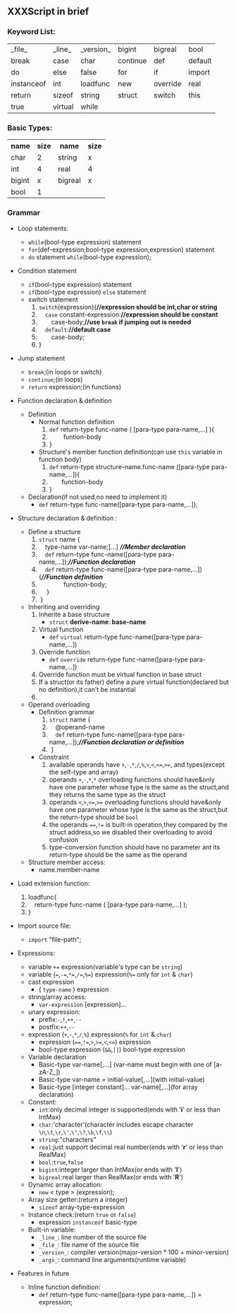 ## XXXScript in brief ##

### Keyword List: ###
<table >
	<tr>
		<td>_file_</td><td>_line_</td><td>_version_</td><td>bigint</td><td>bigreal</td><td>bool</td>
	</tr>
	<tr>
		<td>break</td><td>case</td><td>char</td><td>continue</td><td>def</td><td>default</td>
	</tr>
	<tr>
		<td>do</td><td>else</td><td>false</td><td>for</td><td>if</td><td>import</td>
	</tr>
	<tr>
		<td>instanceof</td><td>int</td><td>loadfunc</td><td>new</td><td>override</td><td>real</td>
	</tr>
	<tr>
		<td>return</td><td>sizeof</td><td>string</td><td>struct</td><td>switch</td><td>this</td>
	</tr>
	<tr>
		<td>true</td><td>virtual</td><td>while</td>
	</tr>
</table>

### Basic Types: ###
<table>
		<tr>
			<th>name</th>
			<th>size</th>
			<th>name</th>
			<th>size</th>
		</tr>
		<tr>
			<td>char</td>
			<td>2</td>
			<td>string</td>
			<td>x</td>
		</tr>
		<tr>
			<td>int</td>
			<td>4</td>
			<td>real</td>
			<td>4</td>
		</tr>
		<tr>
			<td>bigint</td>
			<td>x</td>
			<td>bigreal</td>
			<td>x</td>
		</tr>
		<tr>
			<td>bool</td>
			<td>1</td>
		<tr>
</table>

### Grammar ###

* Loop statements:
	* `while`(bool-type expression) statement
	* `for`(def-expression;bool-type expression;expression) statement
	* `do` statement `while`(bool-type expression);
* Condition statement
	* `if`(bool-type expression) statement
	* `if`(bool-type expression) `else` statement
	*  switch statement
		1. `switch`(expression){**//expression should be int,char or string**
		2. &emsp;`case` constant-expression:**//expression should be constant**
		3. &emsp;&emsp;case-body;**//use `break` if jumping out is needed**
		3. &emsp;`default`:**//default case**
		4. &emsp;&emsp;case-body;
		4. }
	  
* Jump statement
	* `break`;(in loops or switch)
	* `continue`;(in loops)
	* `return` expression;(in functions)
* Function declaration & definition
	* Definition
		* Normal function definition
			1. `def` return-type func-name ( [para-type para-name,...] ){
			2. &emsp;&emsp; funtion-body
			3. }
		* Structure's member function definition(can use `this` variable in function body)
			1. `def` return-type structure-name.func-name ([para-type para-name,...]){
			2. &emsp;&emsp;function-body
 			3. }
	* Declaration(if not used,no need to implement it)
		- `def` return-type func-name([para-type para-name,...]);
* Structure declaration & definition :
	- Define a structure
		1.  `struct` name {
		2. &emsp;type-name var-name;[...] ***//Member declaration***
		3. &emsp;`def` return-type func-name([para-type para-name,...]);***//Function declaration***
		4. &emsp;`def` return-type func-name([para-type para-name,...]){***//Function definition***
		5. &emsp;&emsp;&emsp;&emsp;function-body;
		6. &emsp;&nbsp;}
		7. &nbsp;}
	- Inheriting and overriding
		1. Inherite a base structure
			- `struct` **derive-name**`:`**base-name**
		2. Virtual function
			- `def` `virtual` return-type func-name([para-type para-name,...]) 
		3. Override function
			- `def` `override` return-type func-name([para-type para-name,...]) 
		4. Override function must be virtual function in base struct
		5. If a struct(or its father) define a pure virtual function(declared but no definition),it can't be instantial
		6. 
	- Operand overloading
		- Definition grammar
			1.  `struct` name {
			2.  &emsp;@operand-name
			3.  &emsp;`def` return-type func-name([para-type para-name,...]);***//Function declaration or definition***
			4.  &nbsp;}
		- Constraint
			1. available operands have `+`,`-`,`*`,`/`,`%`,`>`,`<`,`<=`,`>=`, and types(except the self-type and array)
			2. operands `+`,`-`,`*`,`*` overloading functions should have&only have one parameter whose type is the same as the struct,and they returns the same type as the struct
			3. operands `<`,`>`,`<=`,`>=` overloading functions should have&only have one parameter whose type is the same as the struct,but the return-type should be `bool`
			4. the operands `==`,`!=` is built-in operation,they compared by the struct address,so we disabled their overloading to avoid confusion
			5. type-conversion function should have no parameter ant its return-type should be the same as the operand
	- Structure member access:
		- name.member-name
* Load extension function:
	1. loadfunc<package-name>{
	2. &emsp;return-type func-name ( [para-type para-name,...] );
	3. }
* Import source file:
	- `import` "file-path";
* Expressions:
	* variable `+=` expression(variable's type can be `string`)
	* variable (`=`,`-=`,`*=`,`/=`,`%=`) expression(`%=` only for `int` & `char`)
	* cast expression
		- ( `type-name` ) expression
	* string/array access:
		- `var-expression` [expression]...
	* unary expression:
		- prefix:`-`,`!`,`++`,`--`
		- postfix:`++`,`--`
	* expression (`+`,`-`,`*`,`/`,`%`) expression(`%` for `int` & `char`)
		- expression (`==`,`!=`,`>`,`>=`,`<`,`<=`) expression
		- bool-type expression (`&&`,`||`) bool-type  expression
	* Variable declaration
		- Basic-type var-name\[,...] (var-name must begin with one of [a-zA-Z_])
		- Basic-type var-name = initial-value\[,...](with initial-value)
		- Basic-type [integer constant]... var-name\[,...](for array declaration)
	* Constant:
		- `int`:only decimal integer is supported(ends with '**i**' or less than IntMax)
		- `char`:'character'(character includes escape character `\n`,`\t`,`\r`,`\'`,`\"`,`\?`,`\b`,`\f`,`\\`)
		- `string`:"characters"
		- `real`:just support decimal real number(ends with '**r**' or less than RealMax)
		- `bool`:`true`,`false`
		- `bigint`:integer larger than IntMax(or ends with '**I**')
		- `bigreal`:real larger than RealMax(or ends with '**R**') 
	* Dynamic array allocation:
		- `new` < type > (expression);
	* Array size getter:(return a integer)
		- `sizeof` array-type-expression
	* Instance check:(return `true` or `false`)
		- expression `instanceof` basic-type
	* Built-in variable:
		- `_line_`:  line number of the source file
		- `_file_`:  file name of the source file
		- `_version_`: compiler version(major-version * 100 + minor-version)
		- `_args_`: command line arguments(runtime variable)
* Features in future
	* Inline function definition:
		- `def` return-type func-name([para-type para-name,...]) = expression;